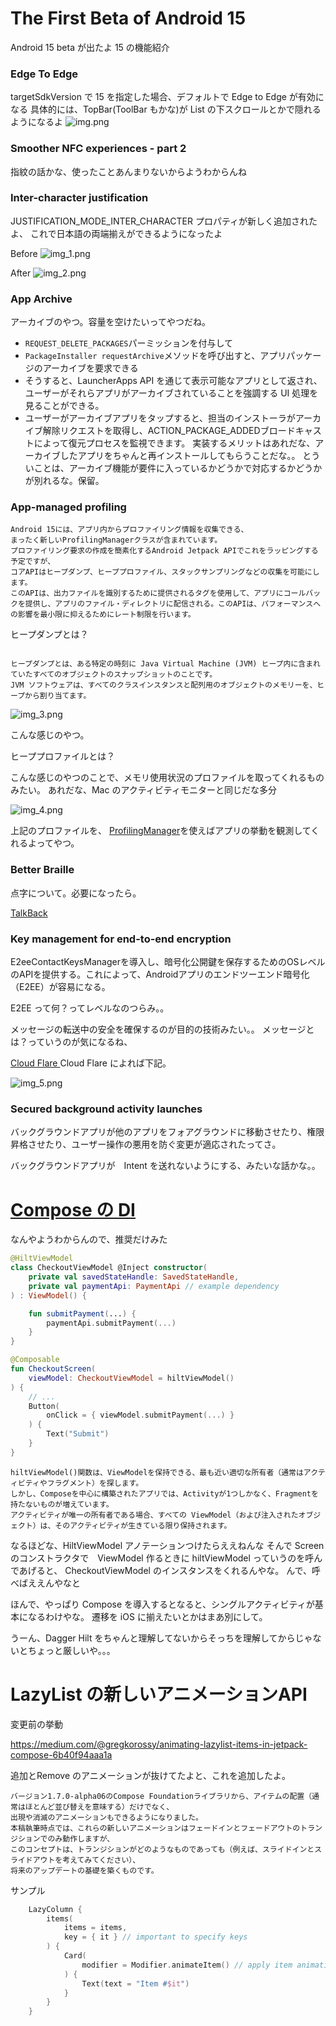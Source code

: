 # The First Beta of Android 15

Android 15 beta が出たよ
15 の機能紹介

### Edge To Edge

targetSdkVersion で 15 を指定した場合、デフォルトで Edge to Edge が有効になる
具体的には、TopBar(ToolBar もかな)が List の下スクロールとかで隠れるようになるよ
![img.png](img.png)

### Smoother NFC experiences - part 2

指紋の話かな、使ったことあんまりないからようわからんね

### Inter-character justification

JUSTIFICATION_MODE_INTER_CHARACTER プロパティが新しく追加されたよ、
これで日本語の両端揃えができるようになったよ

Before
![img_1.png](img_1.png)

After
![img_2.png](img_2.png)

### App Archive

アーカイブのやつ。容量を空けたいってやつだね。
- `REQUEST_DELETE_PACKAGES`パーミッションを付与して
- `PackageInstaller requestArchive`メソッドを呼び出すと、アプリパッケージのアーカイブを要求できる
- そうすると、LauncherApps API を通じて表示可能なアプリとして返され、ユーザーがそれらアプリがアーカイブされていることを強調する UI 処理を見ることができる。
- ユーザーがアーカイブアプリをタップすると、担当のインストーラがアーカイブ解除リクエストを取得し、ACTION_PACKAGE_ADDEDブロードキャストによって復元プロセスを監視できます。
実装するメリットはあれだな、アーカイブしたアプリをちゃんと再インストールしてもらうことだな。。
とういことは、アーカイブ機能が要件に入っているかどうかで対応するかどうかが別れるな。保留。

### App-managed profiling

```text
Android 15には、アプリ内からプロファイリング情報を収集できる、
まったく新しいProfilingManagerクラスが含まれています。
プロファイリング要求の作成を簡素化するAndroid Jetpack APIでこれをラッピングする予定ですが、
コアAPIはヒープダンプ、ヒーププロファイル、スタックサンプリングなどの収集を可能にします。
このAPIは、出力ファイルを識別するために提供されるタグを使用して、アプリにコールバックを提供し、アプリのファイル・ディレクトリに配信される。このAPIは、パフォーマンスへの影響を最小限に抑えるためにレート制限を行います。
```

ヒープダンプとは？
```text

ヒープダンプとは、ある特定の時刻に Java Virtual Machine (JVM) ヒープ内に含まれていたすべてのオブジェクトのスナップショットのことです。
JVM ソフトウェアは、すべてのクラスインスタンスと配列用のオブジェクトのメモリーを、ヒープから割り当てます。
```

![img_3.png](img_3.png)

こんな感じのやつ。

ヒーププロファイルとは？

こんな感じのやつのことで、メモリ使用状況のプロファイルを取ってくれるものみたい。
あれだな、Mac のアクティビティモニターと同じだな多分

![img_4.png](img_4.png)

上記のプロファイルを、
[ProfilingManager](https://developer.android.com/reference/android/os/ProfilingManager)を使えばアプリの挙動を観測してくれるよってやつ。

### Better Braille
点字について。必要になったら。

[TalkBack
](https://developer.android.com/guide/topics/ui/accessibility/testing?hl=ja#talkback)

### Key management for end-to-end encryption

E2eeContactKeysManagerを導入し、暗号化公開鍵を保存するためのOSレベルのAPIを提供する。これによって、Androidアプリのエンドツーエンド暗号化（E2EE）が容易になる。

E2EE って何？ってレベルなのつらみ。。

メッセージの転送中の安全を確保するのが目的の技術みたい。。
メッセージとは？っていうのが気になるね、

[Cloud Flare ](https://www.cloudflare.com/ja-jp/learning/privacy/what-is-end-to-end-encryption/)
Cloud Flare によれば下記。

![img_5.png](img_5.png)


### Secured background activity launches

バックグラウンドアプリが他のアプリをフォアグラウンドに移動させたり、権限昇格させたり、ユーザー操作の悪用を防ぐ変更が適応されたってさ。

バックグラウンドアプリが　Intent を送れないようにする、みたいな話かな。。


# [Compose の DI](https://medium.com/androiddevelopers/dependency-injection-in-compose-a2db897e6f11)

なんやようわからんので、推奨だけみた

```kotlin
@HiltViewModel
class CheckoutViewModel @Inject constructor(
    private val savedStateHandle: SavedStateHandle,
    private val paymentApi: PaymentApi // example dependency
) : ViewModel() {

    fun submitPayment(...) {
        paymentApi.submitPayment(...)
    }
}

@Composable
fun CheckoutScreen(
    viewModel: CheckoutViewModel = hiltViewModel()
) {
    // ...
    Button(
        onClick = { viewModel.submitPayment(...) }
    ) {
        Text("Submit")
    }
}
```

```text
hiltViewModel()関数は、ViewModelを保持できる、最も近い適切な所有者（通常はアクティビティやフラグメント）を探します。
しかし、Composeを中心に構築されたアプリでは、Activityが1つしかなく、Fragmentを持たないものが増えています。
アクティビティが唯一の所有者である場合、すべての ViewModel（および注入されたオブジェクト）は、そのアクティビティが生きている限り保持されます。
```

なるほどな、HiltViewModel アノテーションつけたらええねんな
そんで Screen のコンストラクタで　ViewModel 作るときに hiltViewModel っていうのを呼んであげると、
CheckoutViewModel のインスタンスをくれるんやな。
んで、呼べばええんやなと

ほんで、やっぱり Compose を導入するとなると、シングルアクティビティが基本になるわけやな。
遷移を iOS に揃えたいとかはまあ別にして。

うーん、Dagger Hilt をちゃんと理解してないからそっちを理解してからじゃないとちょっと厳しいや。。。


# LazyList の新しいアニメーションAPI

変更前の挙動

https://medium.com/@gregkorossy/animating-lazylist-items-in-jetpack-compose-6b40f94aaa1a

追加とRemove のアニメーションが抜けてたよと、これを追加したよ。

```text
バージョン1.7.0-alpha06のCompose Foundationライブラリから、アイテムの配置（通常はほとんど並び替えを意味する）だけでなく、
出現や消滅のアニメーションもできるようになりました。
本稿執筆時点では、これらの新しいアニメーションはフェードインとフェードアウトのトランジションでのみ動作しますが、
このコンセプトは、トランジションがどのようなものであっても（例えば、スライドインとスライドアウトを考えてみてください）、
将来のアップデートの基礎を築くものです。
```

サンプル

```kotlin
    LazyColumn {
        items(
            items = items,
            key = { it } // important to specify keys
        ) {
            Card(
                modifier = Modifier.animateItem() // apply item animations
            ) {
                Text(text = "Item #$it")
            }
        }
    }
```

